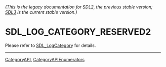###### (This is the legacy documentation for SDL2, the previous stable version; [SDL3](https://wiki.libsdl.org/SDL3/) is the current stable version.)
# SDL_LOG_CATEGORY_RESERVED2

Please refer to [SDL_LogCategory](SDL_LogCategory) for details.

----
[CategoryAPI](CategoryAPI), [CategoryAPIEnumerators](CategoryAPIEnumerators)

